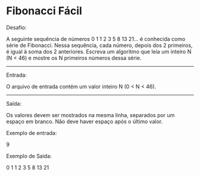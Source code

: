 
# Fibonacci Fácil

Desafio:

A seguinte sequência de números 0 1 1 2 3 5 8 13 21... é conhecida como série de Fibonacci.
Nessa sequência, cada número, depois dos 2 primeiros, é igual à soma dos 2 anteriores. 
Escreva um algoritmo que leia um inteiro N (N < 46) e mostre os N primeiros números dessa série.

---

Entrada:

O arquivo de entrada contém um valor inteiro N (0 < N < 46).

---

Saída:

Os valores devem ser mostrados na mesma linha, separados por um espaço em branco. Não deve haver espaço após o último valor.


Exemplo de entrada:

9

Exemplo de Saida:

0 1 1 2 3 5 8 13 21

